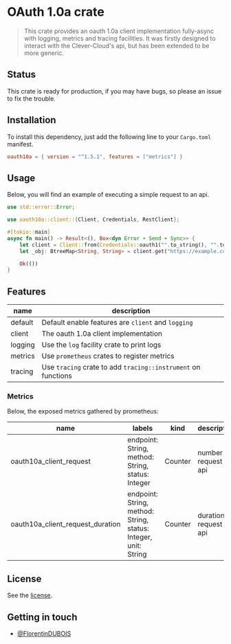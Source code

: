 # OAuth 1.0a crate

> This crate provides an oauth 1.0a client implementation fully-async with
> logging, metrics and tracing facilities. It was firstly designed to interact
> with the Clever-Cloud's api, but has been extended to be more generic.

## Status

This crate is ready for production, if you may have bugs, so please an issue to
fix the trouble.

## Installation

To install this dependency, just add the following line to your `Cargo.toml` manifest.

```toml
oauth10a = { version = "^1.5.1", features = ["metrics"] }
```

## Usage

Below, you will find an example of executing a simple request to an api.

```rust
use std::error::Error;

use oauth10a::client::{Client, Credentials, RestClient};

#[tokio::main]
async fn main() -> Result<(), Box<dyn Error + Send + Sync>> {
    let client = Client::from(Credentials::oauth1("".to_string(), "".to_string(), "".to_string(), "".to_string()));
    let _obj: BtreeMap<String, String> = client.get("https://example.com/object.json").await?;

    Ok(())
}
```

## Features

| name    | description                                                   |
|---------|---------------------------------------------------------------|
| default | Default enable features are `client` and `logging`            |
| client  | The oauth 1.0a client implementation                          |
| logging | Use the `log` facility crate to print logs                    |
| metrics | Use `prometheus` crates to register metrics                   |
| tracing | Use `tracing` crate to add `tracing::instrument` on functions |

### Metrics

Below, the exposed metrics gathered by prometheus:

| name                             | labels                                                          | kind    | description                |
| -------------------------------- | --------------------------------------------------------------- | ------- | -------------------------- |
| oauth10a_client_request          | endpoint: String, method: String, status: Integer               | Counter | number of request on api   |
| oauth10a_client_request_duration | endpoint: String, method: String, status: Integer, unit: String | Counter | duration of request on api |

## License

See the [license](LICENSE).

## Getting in touch

- [@FlorentinDUBOIS](https://twitter.com/FlorentinDUBOIS)
